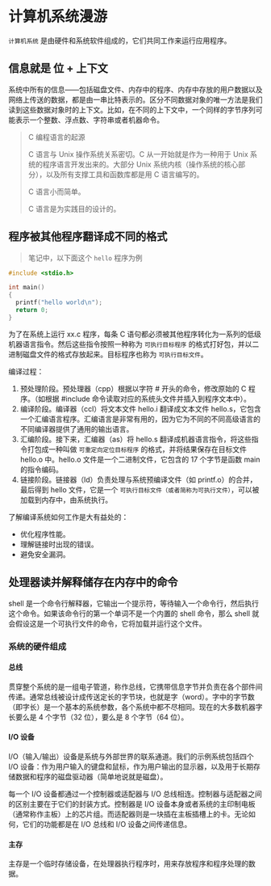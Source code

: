 # 计算机系统漫游

`计算机系统` 是由硬件和系统软件组成的，它们共同工作来运行应用程序。

## 信息就是 位 + 上下文

系统中所有的信息——包括磁盘文件、内存中的程序、内存中存放的用户数据以及网络上传送的数据，都是由一串比特表示的。区分不同数据对象的唯一方法是我们读到这些数据对象时的上下文。比如，在不同的上下文中，一个同样的字节序列可能表示一个整数、浮点数、字符串或者机器命令。

> C 编程语言的起源
>
> C 语言与 Unix 操作系统关系密切。C 从一开始就是作为一种用于 Unix 系统的程序语言开发出来的。大部分 Unix 系统内核（操作系统的核心部分），以及所有支撑工具和函数库都是用 C 语言编写的。
>
> C 语言小而简单。
>
> C 语言是为实践目的设计的。

## 程序被其他程序翻译成不同的格式

> 笔记中，以下面这个 `hello` 程序为例

```c
#include <stdio.h>

int main()
{
  printf("hello world\n");
  return 0;
}
```

为了在系统上运行 xx.c 程序，每条 C 语句都必须被其他程序转化为一系列的低级机器语言指令。然后这些指令按照一种称为 `可执行目标程序` 的格式打好包，并以二进制磁盘文件的格式存放起来。目标程序也称为 `可执行目标文件`。

编译过程：

1. 预处理阶段。预处理器（cpp）根据以字符 # 开头的命令，修改原始的 C 程序。（如根据 #include 命令读取对应的系统头文件并插入到程序文本中）。
2. 编译阶段。编译器（ccl）将文本文件 hello.i 翻译成文本文件 hello.s，它包含一个汇编语言程序。汇编语言是非常有用的，因为它为不同的不同高级语言的不同编译器提供了通用的输出语言。
3. 汇编阶段。接下来，汇编器（as）将 hello.s 翻译成机器语言指令，将这些指令打包成一种叫做 `可重定向定位目标程序` 的格式，并将结果保存在目标文件 hello.o 中。hello.o 文件是一个二进制文件，它包含的 17 个字节是函数 main 的指令编码。
4. 链接阶段。链接器（ld）负责处理与系统预编译文件（如 printf.o）的合并，最后得到 hello 文件，它是一个 `可执行目标文件（或者简称为可执行文件）`，可以被加载到内存中，由系统执行。

了解编译系统如何工作是大有益处的：

- 优化程序性能。
- 理解链接时出现的错误。
- 避免安全漏洞。

## 处理器读并解释储存在内存中的命令

shell 是一个命令行解释器，它输出一个提示符，等待输入一个命令行，然后执行这个命令。如果该命令行的第一个单词不是一个内置的 shell 命令，那么 shell 就会假设这是一个可执行文件的命令，它将加载并运行这个文件。

### 系统的硬件组成

#### 总线

贯穿整个系统的是一组电子管道，称作总线，它携带信息字节并负责在各个部件间传递。通常总线被设计成传送定长的字节块，也就是字（word）。字中的字节数（即字长）是一个基本的系统参数，各个系统中都不尽相同。现在的大多数机器字长要么是 4 个字节（32 位），要么是 8 个字节（64 位）。

#### I/O 设备

I/O（输入/输出）设备是系统与外部世界的联系通道。我们的示例系统包括四个 I/O 设备：作为用户输入的键盘和鼠标，作为用户输出的显示器，以及用于长期存储数据和程序的磁盘驱动器（简单地说就是磁盘）。

每一个 I/O 设备都通过一个控制器或适配器与 I/O 总线相连。控制器与适配器之间的区别主要在于它们的封装方式。控制器是 I/O 设备本身或者系统的主印制电板（通常称作主板）上的芯片组。而适配器则是一块插在主板插槽上的卡。无论如何，它们的功能都是在 I/O 总线和 I/O 设备之间传递信息。

#### 主存

主存是一个临时存储设备，在处理器执行程序时，用来存放程序和程序处理的数据。